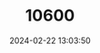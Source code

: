 ---
title: "10600"
category: "Hylopetes alboniger"
draft: false
date: 2024-02-22 13:03:50
languages:
  English: ["African Linsang", "Particolored Flying Squirrel"]
---